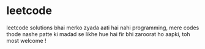 # leetcode
leetcode solutions
bhai merko zyada aati hai nahi programming, 
mere codes thode nashe patte ki madad se likhe hue hai
fir bhi zaroorat ho aapki, toh most welcome !
